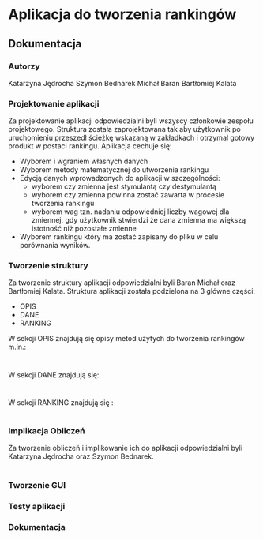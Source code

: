 # Aplikacja do tworzenia rankingów

## Dokumentacja

### Autorzy

Katarzyna Jędrocha
Szymon Bednarek
Michał Baran
Bartłomiej Kalata


### Projektowanie aplikacji
  Za projektowanie aplikacji odpowiedzialni byli wszyscy członkowie zespołu projektowego. Struktura została zaprojektowana tak aby użytkownik po uruchomieniu przeszedł ścieżkę wskazaną w zakładkach i otrzymał gotowy produkt w postaci rankingu. Aplikacja cechuje się:
  
  * Wyborem i wgraniem własnych danych
  * Wyborem metody matematycznej do utworzenia rankingu
  * Edycją danych wprowadzonych do aplikacji w szczególności: 
    - wyborem czy zmienna jest stymulantą czy destymulantą
    - wyborem czy zmienna powinna zostać zawarta w procesie tworzenia rankingu
    - wyborem wag tzn. nadaniu odpowiedniej liczby wagowej dla zmiennej, gdy użytkownik stwierdzi że dana zmienna ma większą istotność niż pozostałe zmienne
  * Wyborem rankingu który ma zostać zapisany do pliku w celu porównania wyników.
  
### Tworzenie struktury
  Za tworzenie struktury aplikacji odpowiedzialni byli Baran Michał oraz Bartłomiej Kalata.
Struktura aplikacji została podzielona na 3 główne części: 
  
  - OPIS
  - DANE
  - RANKING
  
W sekcji OPIS znajdują się opisy metod użytych do tworzenia rankingów m.in.: 
#
#   
#
#
W sekcji DANE znajdują się: 
#
#
#
#
#
W sekcji RANKING znajdują się :
#
#
#
#
### Implikacja Obliczeń
Za tworzenie obliczeń i implikowanie ich do aplikacji odpowiedzialni byli Katarzyna Jędrocha oraz Szymon Bednarek.
#
#
#
#
#
### Tworzenie GUI

### Testy aplikacji

### Dokumentacja


